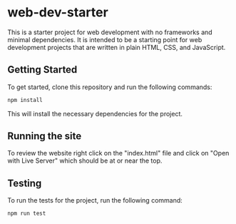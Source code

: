 # web-dev-starter

This is a starter project for web development with no frameworks and minimal
dependencies. It is intended to be a starting point for web development projects
that are written in plain HTML, CSS, and JavaScript.

## Getting Started

To get started, clone this repository and run the following commands:

```bash
npm install
```
This will install the necessary dependencies for the project.

## Running the site

To review the website right click on the "index.html" file and click on "Open with Live Server" which should be at or near the top.

## Testing

To run the tests for the project, run the following command:

```bash
npm run test
```
